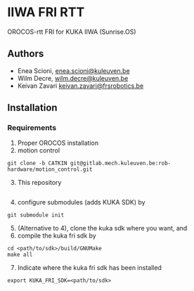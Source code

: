# IIWA FRI RTT

OROCOS-rtt FRI for KUKA IIWA (Sunrise.OS)

## Authors

  * Enea Scioni, <enea.scioni@kuleuven.be>
  * Wilm Decre,  <wilm.decre@kuleuven.be>
  * Keivan Zavari <keivan.zavari@frsrobotics.be>

## Installation

### Requirements

  1. Proper OROCOS installation
  2. motion control 
```
git clone -b CATKIN git@gitlab.mech.kuleuven.be:rob-hardware/motion_control.git
```
  3. This repository
```
```
  4. configure submodules (adds KUKA SDK) by
```
git submodule init
```
  5. (Alternative to 4), clone the kuka sdk where you want, and
  6. compile the kuka fri sdk by
```
cd <path/to/sdk>/build/GNUMake
make all
```
  7. Indicate where the kuka fri sdk has been installed
  ```
  export KUKA_FRI_SDK=<path/to/sdk>
  ```

